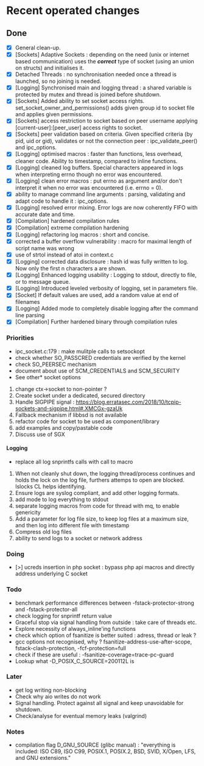 # Recent operated changes

## Done

- [x] General clean-up.
- [x] [Sockets] Adaptive Sockets : depending on the need (unix or internet based communication) uses the **_correct_** type of socket (using an union on structs) and initialises it.
- [x] Detached Threads : no synchronisation needed once a thread is launched, so no joining is needed.
- [x] [Logging] Synchronised main and logging thread : a shared variable is protected by mutex and thread is joined before shutdown.
- [x] [Sockets] Added ability to set socket access rights. set_socket_owner_and_permissions() adds given group id to socket file and applies given permissions.
- [x] [Sockets] access restriction to socket based on peer username applying [current-user]:[peer_user] access rights to socket.
- [x] [Sockets] peer validation based on criteria. Given specified criteria (by pid, uid or gid), validates or not the connection peer : ipc_validate_peer() and ipc_options.
- [x] [Logging] optimised macros : faster than functions, less overhead, cleaner code. Ability to timestamp, compared to inline functions.
- [x] [Logging] cleaned log buffers. Special characters appeared in logs when interpreting errno though no error was encountered.
- [x] [Logging] clean error macros : put errno as argument and/or don't interpret it when no error was encountered (i.e. errno = 0).
- [x] ability to manage command line arguments : parsing, validating and adapt code to handle it : ipc_options.
- [x] [Logging] resolved error mixing. Error logs are now coherently FIFO with accurate date and time.
- [x] [Compilation] hardened compilation rules
- [x] [Compilation] extreme compilation hardening
- [x] [Logging] refactoring log macros : short and concise.
- [x] corrected a buffer overflow vulnerability : macro for maximal length of script name was wrong
- [x] use of strtol instead of atoi in context.c
- [x] [Logging] corrected data disclosure : hash id was fully written to log. Now only the first n characters a are shown.
- [x] [Logging] Enhanced logging usability : Logging to stdout, directly to file, or to message queue.
- [x] [Logging] Introduced leveled verbosity of logging, set in parameters file.
- [x] [Socket] If default values are used, add a random value at end of filenames
- [x] [Logging] Added mode to completely disable logging after the command line parsing
- [x] [Compilation] Further hardened binary through compilation rules

### Priorities

- ipc_socket.c:179 : make mulitple calls to setsockopt
- check whether SO_PASSCRED credentials are verified by the kernel
- check SO_PEERSEC mechanism
- document about use of SCM_CREDENTIALS and SCM_SECURITY
- See other* socket options 

1) change ctx->socket to non-pointer ?
1) Create socket under a dedicated, secured directory
2) Handle SIGPIPE signal : https://blog.erratasec.com/2018/10/tcpip-sockets-and-sigpipe.html#.XMCGx-gzaUk
4) Fallback mechanism if libbsd is not available
5) refactor code for socket to be used as component/library
6) add examples and copy/pastable code
7) Discuss use of SGX

#### Logging

- replace all log snprintfs calls with call to macro

1) When not cleanly shut down, the logging thread/process continues and holds the lock on the log file,
furthers attemps to open are blocked. lslocks CL helps identifying.
1) Ensure logs are syslog compliant, and add other logging formats.
2) add mode to log everything to stdout
4) separate logging macros from code for thread with mq, to enable genericity
5) Add a parameter for log file size, to keep log files at a maximum size, and then log into different file with timestamp
6) Compress old log files
7) ability to send logs to a socket or network address

### Doing

- [>] ucreds insertion in php socket : bypass php api macros and directly address underlying C socket

### Todo

- benchmark performance differences between -fstack-protector-strong and -fstack-protector-all
- check logging for snprintf return value
- Graceful stop via signal handling from outside : take care of threads etc.
- Explore necessity of always_inline'ing functions
- check which option of fsanitize is better suited : adress, thread or leak ?
- gcc options not recognised, why ? fsanitize-address-use-after-scope, fstack-clash-protection, -fcf-protection=full
- check if these are useful : -fsanitize-coverage=trace-pc-guard
- Lookup what -D_POSIX_C_SOURCE=200112L is

### Later

- get log writing non-blocking
- Check why aio writes do not work
- Signal handling. Protect against all signal and keep unavoidable for shutdown.
- Check/analyse for eventual memory leaks (valgrind)

### Notes

- compilation flag D_GNU_SOURCE (glibc manual) : "everything is included: ISO C89, ISO C99, POSIX.1, POSIX.2, BSD, SVID, X/Open, LFS, and GNU extensions."